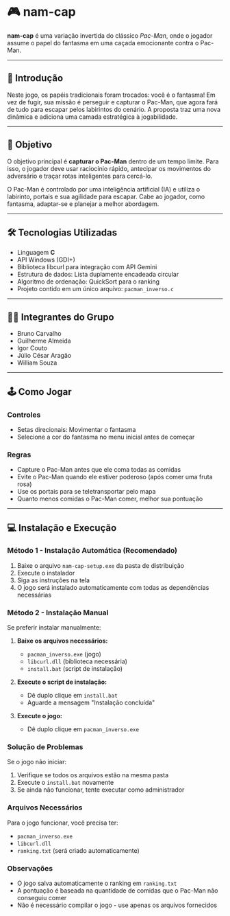 # 🎮 nam-cap

**nam-cap** é uma variação invertida do clássico *Pac-Man*, onde o jogador assume o papel do fantasma em uma caçada emocionante contra o Pac-Man.

---

## 🧠 Introdução

Neste jogo, os papéis tradicionais foram trocados: você é o fantasma! Em vez de fugir, sua missão é perseguir e capturar o Pac-Man, que agora fará de tudo para escapar pelos labirintos do cenário. A proposta traz uma nova dinâmica e adiciona uma camada estratégica à jogabilidade.

---

## 🎯 Objetivo

O objetivo principal é **capturar o Pac-Man** dentro de um tempo limite. Para isso, o jogador deve usar raciocínio rápido, antecipar os movimentos do adversário e traçar rotas inteligentes para cercá-lo.

O Pac-Man é controlado por uma inteligência artificial (IA) e utiliza o labirinto, portais e sua agilidade para escapar. Cabe ao jogador, como fantasma, adaptar-se e planejar a melhor abordagem.

---

## 🛠️ Tecnologias Utilizadas

- Linguagem **C**
- API Windows (GDI+)
- Biblioteca libcurl para integração com API Gemini
- Estrutura de dados: Lista duplamente encadeada circular
- Algoritmo de ordenação: QuickSort para o ranking
- Projeto contido em um único arquivo: `pacman_inverso.c`

---

## 👨‍💻 Integrantes do Grupo

- Bruno Carvalho  
- Guilherme Almeida  
- Igor Couto  
- Júlio César Aragão  
- William Souza  

---
## 🕹️ Como Jogar

### Controles
- Setas direcionais: Movimentar o fantasma
- Selecione a cor do fantasma no menu inicial antes de começar

### Regras
- Capture o Pac-Man antes que ele coma todas as comidas
- Evite o Pac-Man quando ele estiver poderoso (após comer uma fruta rosa)
- Use os portais para se teletransportar pelo mapa
- Quanto menos comidas o Pac-Man comer, melhor sua pontuação

---

## 💻 Instalação e Execução

### Método 1 - Instalação Automática (Recomendado)
1. Baixe o arquivo `nam-cap-setup.exe` da pasta de distribuição
2. Execute o instalador
3. Siga as instruções na tela
4. O jogo será instalado automaticamente com todas as dependências necessárias

### Método 2 - Instalação Manual
Se preferir instalar manualmente:

1. **Baixe os arquivos necessários:**
   - `pacman_inverso.exe` (jogo)
   - `libcurl.dll` (biblioteca necessária)
   - `install.bat` (script de instalação)

2. **Execute o script de instalação:**
   - Dê duplo clique em `install.bat`
   - Aguarde a mensagem "Instalação concluída"

3. **Execute o jogo:**
   - Dê duplo clique em `pacman_inverso.exe`

### Solução de Problemas

Se o jogo não iniciar:
1. Verifique se todos os arquivos estão na mesma pasta
2. Execute o `install.bat` novamente
3. Se ainda não funcionar, tente executar como administrador

### Arquivos Necessários
Para o jogo funcionar, você precisa ter:
- `pacman_inverso.exe`
- `libcurl.dll`
- `ranking.txt` (será criado automaticamente)

### Observações
- O jogo salva automaticamente o ranking em `ranking.txt`
- A pontuação é baseada na quantidade de comidas que o Pac-Man não conseguiu comer
- Não é necessário compilar o jogo - use apenas os arquivos fornecidos
